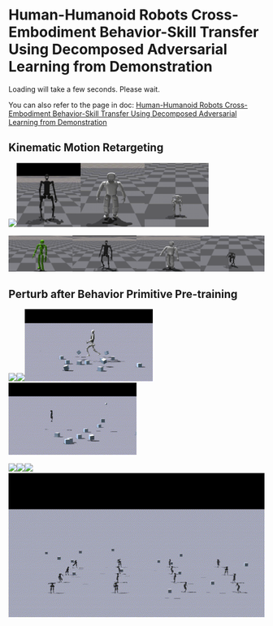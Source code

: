 # Human-Humanoid Robots Cross-Embodiment  Behavior-Skill Transfer Using Decomposed Adversarial Learning from Demonstration

Loading will take a few seconds. Please wait.

You can also refer to the page in doc: [Human-Humanoid Robots Cross-Embodiment  Behavior-Skill Transfer Using Decomposed Adversarial Learning from Demonstration](https://www.shadowrobot.com/doc/lfd/RofuncRL/HOTU.html)

## Kinematic Motion Retargeting

<img src="../../../img/task_gif3/HOTU_Random_Motion.gif" width=25% /><img src="../../../img/task_gif3/H1_Random_Motion.gif" width=25% /><img src="../../../img/task_gif3/Walker_Random_Motion.gif" width=25% /><img src="../../../img/task_gif3/Bruce_Random_Motion.gif" width=25% />

<img src="../../../img/task_gif3/HOTU_wave.gif" width=25% /><img src="../../../img/task_gif3/H1_wave.gif" width=25% /><img src="../../../img/task_gif3/Walker_wave.gif" width=25% /><img src="../../../img/task_gif3/Bruce_wave.gif" width=25% />

## Perturb after Behavior Primitive Pre-training

<img src="../../../img/task_gif3/HOTU_perturb.gif" width=50% /><img src="../../../img/task_gif3/H1_perturb.gif" width=50% /><img src="../../../img/task_gif3/NAVIAI_perturb.gif" width=50% /><img src="../../../img/task_gif3/Bruce_perturb.gif" width=50% />

<img src="../../../img/task_gif3/HOTU_perturb2.gif" width=100% /><img src="../../../img/task_gif3/H1_perturb2.gif" width=100% /><img src="../../../img/task_gif3/ZJU_perturb2.gif" width=100% /><img src="../../../img/task_gif3/Bruce_perturb2.gif" width=100% />